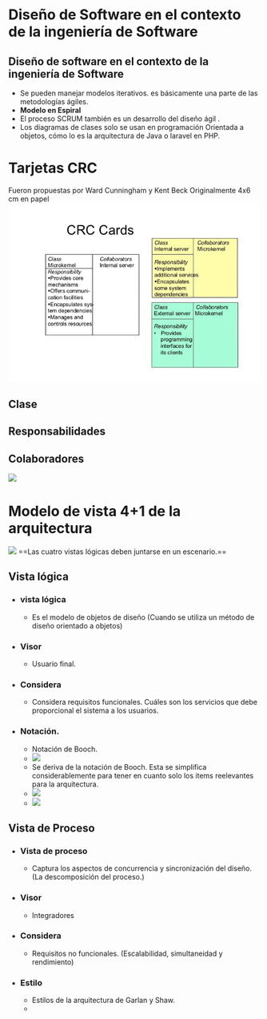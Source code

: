# Diseño de Software en el contexto de la ingeniería de Software
## Diseño de software en el contexto de la ingeniería de Software

- Se pueden manejar modelos iterativos. es básicamente una parte de las metodologías ágiles.
- **Modelo en Espiral**
- El proceso SCRUM también es un desarrollo del diseño ágil .
- Los diagramas de clases solo se usan en programación Orientada a objetos, cómo lo es la arquitectura de Java o laravel en PHP.
# Tarjetas CRC
Fueron propuestas por Ward Cunningham y Kent Beck
	Originalmente 4x6 cm en papel
![Image](./Images/Pasted%20image%2020230522165608.png)
## Clase

## Responsabilidades

## Colaboradores
![](Pasted%20image%2020230522171806.png)

# Modelo de vista 4+1 de la arquitectura
![](Pasted%20image%2020230529163129.png)
==Las cuatro vistas lógicas deben juntarse en un escenario.==
## Vista lógica
- ### vista lógica
	- Es el modelo de objetos de diseño (Cuando se utiliza un método de diseño orientado a objetos)
- ### Visor
	- Usuario final.
- ### Considera
	- Considera requisitos funcionales. Cuáles son los servicios que debe proporcional el sistema a los usuarios.
- ### Notación.
	- Notación de Booch.
	- ![](Pasted%20image%2020230529163432.png)
	- Se deriva de la notación de Booch. Esta se simplifica considerablemente para tener en cuanto solo los items reelevantes para la arquitectura.
	- ![](Pasted%20image%2020230529163908.png)
	- ![](Pasted%20image%2020230529163946.png)
## Vista de Proceso
- ### Vista de proceso
	- Captura los aspectos de concurrencia y sincronización del diseño. (La descomposición del proceso.)
- ### Visor
	- Integradores
- ### Considera
	- Requisitos no funcionales. (Escalabilidad, simultaneidad y rendimiento)
- ### Estilo
	- Estilos de la arquitectura de Garlan y Shaw.
	- 